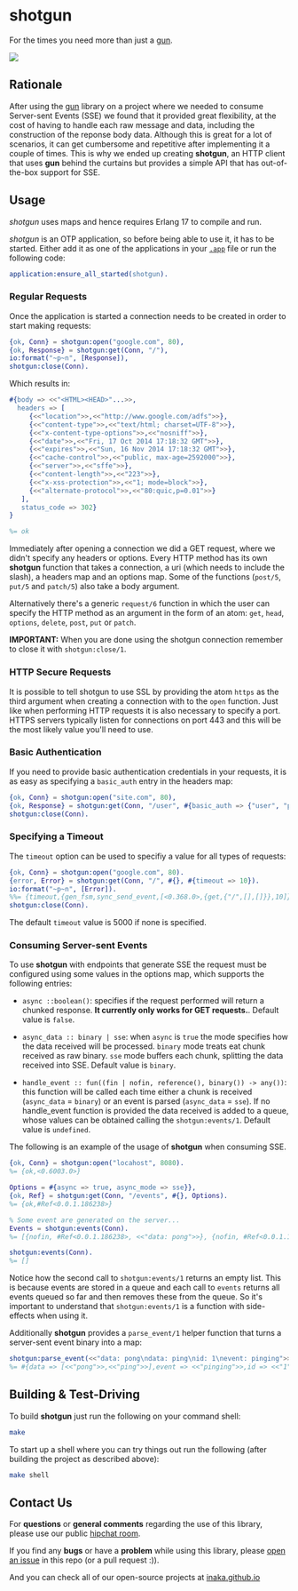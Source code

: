 shotgun
=======

For the times you need more than just a [gun](http://github.com/extend/gun).

![](http://lbsommer-author.yolasite.com/resources/Funny%20gun%20sign%2017.jpg)

## Rationale

After using the [gun](http://github.com/extend/gun) library on a project where
we needed to consume Server-sent Events (SSE) we found that it provided great
flexibility, at the cost of having to handle each raw message and data,
including the construction of the reponse body data.
Although this is great for a lot of scenarios, it can get cumbersome and
repetitive after implementing it a couple of times. This is why we ended up
creating **shotgun**, an HTTP client that uses **gun** behind the curtains but
provides a simple API that has out-of-the-box support for SSE.

## Usage

*shotgun* uses maps and hence requires Erlang 17 to compile and run.

*shotgun* is an OTP application, so before being able to use it, it has to
be started. Either add it as one of the applications in your
[`.app`](http://www.erlang.org/doc/man/app.html) file or run the following
code:

```erlang
application:ensure_all_started(shotgun).
```

### Regular Requests

Once the application is started a connection needs to be created in order to
start making requests:

```erlang
{ok, Conn} = shotgun:open("google.com", 80),
{ok, Response} = shotgun:get(Conn, "/"),
io:format("~p~n", [Response]),
shotgun:close(Conn).
```

Which results in:

```erlang
#{body => <<"<HTML><HEAD>"...>>,
  headers => [
     {<<"location">>,<<"http://www.google.com/adfs">>},
     {<<"content-type">>,<<"text/html; charset=UTF-8">>},
     {<<"x-content-type-options">>,<<"nosniff">>},
     {<<"date">>,<<"Fri, 17 Oct 2014 17:18:32 GMT">>},
     {<<"expires">>,<<"Sun, 16 Nov 2014 17:18:32 GMT">>},
     {<<"cache-control">>,<<"public, max-age=2592000">>},
     {<<"server">>,<<"sffe">>},
     {<<"content-length">>,<<"223">>},
     {<<"x-xss-protection">>,<<"1; mode=block">>},
     {<<"alternate-protocol">>,<<"80:quic,p=0.01">>}
   ],
   status_code => 302}
}

%= ok
```

Immediately after opening a connection we did a GET request, where we didn't
specify any headers or options. Every HTTP method has its own **shotgun**
function that takes a connection, a uri (which needs to include the slash),
a headers map and an options map. Some of the functions (`post/5`, `put/5`
and `patch/5`) also take a body argument.

Alternatively there's a generic `request/6` function in which the user can
specify the HTTP method as an argument in the form of an atom: `get`, `head`,
`options`, `delete`, `post`, `put` or `patch`.

**IMPORTANT:** When you are done using the shotgun connection remember to close
it with `shotgun:close/1`.

### HTTP Secure Requests

It is possible to tell shotgun to use SSL by providing the atom `https` as the
third argument when creating a connection with to the `open` function. Just
like when performing HTTP requests it is also necessary to specify
a port. HTTPS servers typically listen for connections on port 443 and this
will be the most likely value you'll need to use.

### Basic Authentication

If you need to provide basic authentication credentials in your requests, it is
as easy as specifying a `basic_auth` entry in the headers map:

```erlang
{ok, Conn} = shotgun:open("site.com", 80),
{ok, Response} = shotgun:get(Conn, "/user", #{basic_auth => {"user", "password"}),
shotgun:close(Conn).
```

### Specifying a Timeout

The `timeout` option can be used to specifiy a value for all types of requests:

```erlang
{ok, Conn} = shotgun:open("google.com", 80).
{error, Error} = shotgun:get(Conn, "/", #{}, #{timeout => 10}).
io:format("~p~n", [Error]).
%%= {timeout,{gen_fsm,sync_send_event,[<0.368.0>,{get,{"/",[],[]}},10]}}
shotgun:close(Conn).
```

The default `timeout` value is 5000 if none is specified.

### Consuming Server-sent Events

To use **shotgun** with endpoints that generate SSE the request must be
configured using some values in the options map, which supports the following
entries:

- `async ::boolean()`: specifies if the request performed will return a chunked
response. **It currently only works for GET requests.**. Default value is
`false`.

- `async_data :: binary | sse`: when `async` is `true` the mode specifies
how the data received will be processed. `binary` mode treats eat chunk received
as raw binary. `sse` mode buffers each chunk, splitting the data received into
SSE. Default value is `binary`.

- `handle_event :: fun((fin | nofin, reference(), binary()) -> any())`: this function
will be called each time either a chunk is received (`async_data` = `binary`) or
an event is parsed (`async_data` = `sse`). If no handle_event function is
provided the data received is added to a queue, whose values can be obtained
calling the `shotgun:events/1`. Default value is `undefined`.

The following is an example of the usage of **shotgun** when consuming SSE.

```erlang
{ok, Conn} = shotgun:open("locahost", 8080).
%= {ok,<0.6003.0>}

Options = #{async => true, async_mode => sse}},
{ok, Ref} = shotgun:get(Conn, "/events", #{}, Options).
%= {ok,#Ref<0.0.1.186238>}

% Some event are generated on the server...
Events = shotgun:events(Conn).
%= [{nofin, #Ref<0.0.1.186238>, <<"data: pong">>}, {nofin, #Ref<0.0.1.186238>, <<"data: pong">>}]

shotgun:events(Conn).
%= []
```

Notice how the second call to `shotgun:events/1` returns an empty list. This is
because events are stored in a queue and each call to `events` returns all
events queued so far and then removes these from the queue. So it's important
to understand that `shotgun:events/1` is a function with side-effects when using
it.

Additionally **shotgun** provides a `parse_event/1` helper function that
turns a server-sent event binary into a map:

```erlang
shotgun:parse_event(<<"data: pong\ndata: ping\nid: 1\nevent: pinging">>).
%= #{data => [<<"pong">>,<<"ping">>],event => <<"pinging">>,id => <<"1">>}
```

## Building & Test-Driving

To build **shotgun** just run the following on your command shell:

```sh
make
```

To start up a shell where you can try things out run the following (after
building the project as described above):

```sh
make shell
```

## Contact Us
For **questions** or **general comments** regarding the use of this library,
please use our public [hipchat room](http://inaka.net/hipchat).

If you find any **bugs** or have a **problem** while using this library, please
[open an issue](https://github.com/inaka/shotgun/issues/new) in this repo
(or a pull request :)).

And you can check all of our open-source projects at
[inaka.github.io](http://inaka.github.io)
